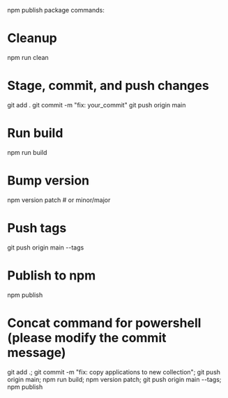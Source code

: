npm publish package commands:

# Cleanup
npm run clean

# Stage, commit, and push changes
git add .
git commit -m "fix: your_commit"
git push origin main

# Run build
npm run build

# Bump version
npm version patch    # or minor/major

# Push tags
git push origin main --tags

# Publish to npm
npm publish

# Concat command for powershell (please modify the commit message)
git add .; git commit -m "fix: copy applications to new collection"; git push origin main; npm run build; npm version patch; git push origin main --tags; npm publish